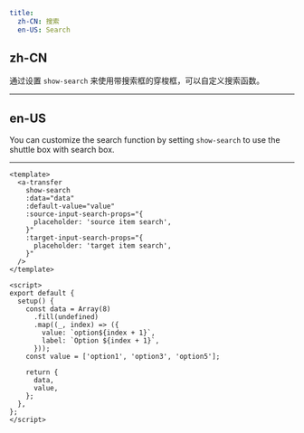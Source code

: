 ```yaml
title:
  zh-CN: 搜索
  en-US: Search
```

## zh-CN

通过设置 `show-search` 来使用带搜索框的穿梭框，可以自定义搜索函数。

---

## en-US

You can customize the search function by setting `show-search` to use the shuttle box with search box.

---

```vue
<template>
  <a-transfer
    show-search
    :data="data"
    :default-value="value"
    :source-input-search-props="{
      placeholder: 'source item search',
    }"
    :target-input-search-props="{
      placeholder: 'target item search',
    }"
  />
</template>

<script>
export default {
  setup() {
    const data = Array(8)
      .fill(undefined)
      .map((_, index) => ({
        value: `option${index + 1}`,
        label: `Option ${index + 1}`,
      }));
    const value = ['option1', 'option3', 'option5'];

    return {
      data,
      value,
    };
  },
};
</script>
```
